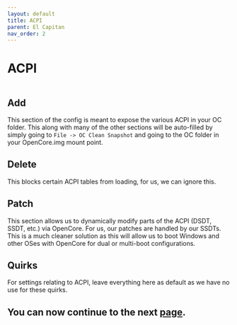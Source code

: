 ```yaml
---
layout: default
title: ACPI
parent: El Capitan
nav_order: 2
---
```


# ACPI

<a href="https://raw.githubusercontent.com/royalgraphx/DarwinKVM/main/docs/assets/OpenCoreProMacACPI.png"><img src="../../../assets/OpenCoreProMacACPI.png" alt=""></a>

## Add

This section of the config is meant to expose the various ACPI in your OC folder. This along with many of the other sections will be auto-filled by simply going to ``File -> OC Clean Snapshot`` and going to the OC folder in your OpenCore.img mount point.

## Delete

This blocks certain ACPI tables from loading, for us, we can ignore this.

## Patch

This section allows us to dynamically modify parts of the ACPI (DSDT, SSDT, etc.) via OpenCore. For us, our patches are handled by our SSDTs. This is a much cleaner solution as this will allow us to boot Windows and other OSes with OpenCore for dual or multi-boot configurations.

## Quirks

For settings relating to ACPI, leave everything here as default as we have no use for these quirks.

## You can now continue to the next <a href="../02-Booter">page</a>.
